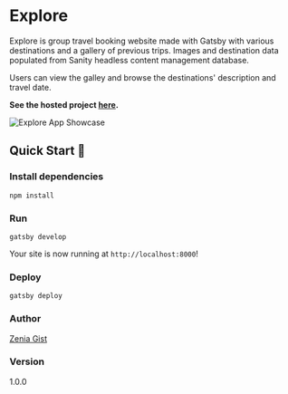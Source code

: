 # Explore

Explore is group travel booking website made with Gatsby with various destinations and a gallery of previous trips. Images and destination data populated from Sanity headless content management database.

Users can view the galley and browse the destinations' description and travel date.

**See the hosted project [here](https://explore-zg.netlify.app/).**

![Explore App Showcase](static/explore.gif)

## Quick Start 🚀

### Install dependencies

```
npm install
```

### Run

```
gatsby develop
```

Your site is now running at `http://localhost:8000`!

### Deploy

```
gatsby deploy
```

### Author

[Zenia Gist](https://zeniagist.github.io)

### Version

1.0.0
